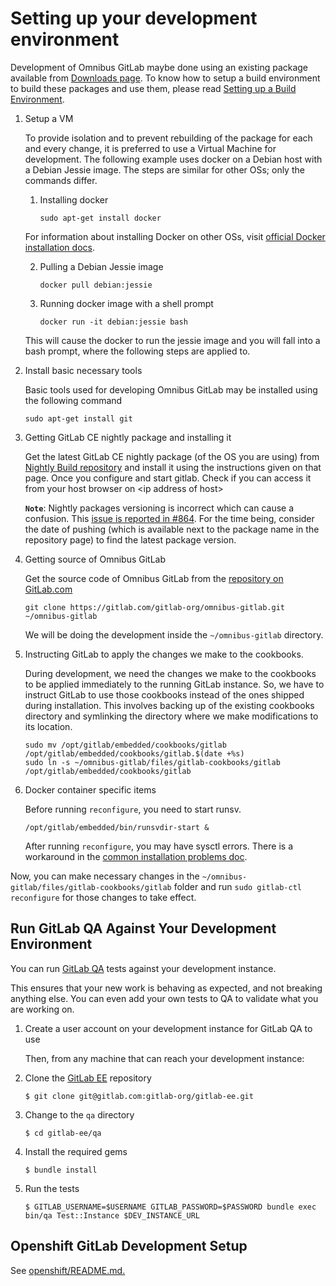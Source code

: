 # Setting up your development environment

Development of Omnibus GitLab maybe done using an existing package available
from [Downloads page](https://about.gitlab.com/downloads). To know how to setup
a build environment to build these packages and use them, please read [Setting
up a Build Environment](../build/prepare-build-environment.md).

 1. Setup a VM

    To provide isolation and to prevent rebuilding of the package for each and
    every change, it is preferred to use a Virtual Machine for development. The
    following example uses docker on a Debian host with a Debian Jessie image.
    The steps are similar for other OSs; only the commands differ.
    1. Installing docker

        ```
        sudo apt-get install docker
        ```
    For information about installing Docker on other OSs, visit
    [official Docker installation docs](https://docs.docker.com/engine/installation).

    2. Pulling a Debian Jessie image

        ```
        docker pull debian:jessie
        ```

    3. Running docker image with a shell prompt

        ```
        docker run -it debian:jessie bash
        ```
    This will cause the docker to run the jessie image and you will fall into a
    bash prompt, where the following steps are applied to.

 2. Install basic necessary tools

    Basic tools used for developing Omnibus GitLab may be installed using the
    following command

    ```
    sudo apt-get install git
    ```

 3. Getting GitLab CE nightly package and installing it

    Get the latest GitLab CE nightly package (of the OS you are using) from
    [Nightly Build repository](https://packages.gitlab.com/gitlab/nightly-builds)
    and install it using the instructions given on that page. Once you configure
    and start gitlab. Check if you can access it from your host browser on
    \<ip address of host>

    **`Note`**: Nightly packages versioning is incorrect which can cause a
    confusion. This [issue is reported in #864](https://gitlab.com/gitlab-org/omnibus-gitlab/issues/864).
    For the time being, consider the date of pushing (which is available next
    to the package name in the repository page) to find the latest package version.

 4. Getting source of Omnibus GitLab

    Get the source code of Omnibus GitLab from the [repository on GitLab.com](https://gitlab.com/gitlab-org/omnibus-gitlab)

    ```
    git clone https://gitlab.com/gitlab-org/omnibus-gitlab.git ~/omnibus-gitlab
    ```

    We will be doing the development inside the `~/omnibus-gitlab` directory.

 5. Instructing GitLab to apply the changes we make to the cookbooks.

    During development, we need the changes we make to the cookbooks to be
    applied immediately to the running GitLab instance. So, we have to instruct
    GitLab to use those cookbooks instead of the ones shipped during
    installation. This involves backing up of the existing cookbooks directory
    and symlinking the directory where we make modifications to its location.

    ```
    sudo mv /opt/gitlab/embedded/cookbooks/gitlab /opt/gitlab/embedded/cookbooks/gitlab.$(date +%s)
    sudo ln -s ~/omnibus-gitlab/files/gitlab-cookbooks/gitlab /opt/gitlab/embedded/cookbooks/gitlab
    ```

  6. Docker container specific items

     Before running `reconfigure`, you need to start runsv.

     ```
     /opt/gitlab/embedded/bin/runsvdir-start &
     ```

     After running `reconfigure`, you may have sysctl errors. There is a workaround in the [common installation problems doc](../common_installation_problems/README.md#failed-to-modify-kernel-parameters-with-sysctl).

Now, you can make necessary changes in the
`~/omnibus-gitlab/files/gitlab-cookbooks/gitlab` folder and run `sudo gitlab-ctl reconfigure`
for those changes to take effect.

## Run GitLab QA Against Your Development Environment

You can run [GitLab QA](https://gitlab.com/gitlab-org/gitlab-qa) tests against your development instance.

This ensures that your new work is behaving as expected, and not breaking anything else. You can even add your own tests to QA to validate what you are working on.

1. Create a user account on your development instance for GitLab QA to use

   Then, from any machine that can reach your development instance:

1. Clone the [GitLab EE](https://gitlab.com/gitlab-org/gitlab-ee) repository

    ```
    $ git clone git@gitlab.com:gitlab-org/gitlab-ee.git
    ```

1. Change to the `qa` directory

    ```
    $ cd gitlab-ee/qa
    ```

1. Install the required gems

   ```
   $ bundle install
   ```

1. Run the tests

   ```
   $ GITLAB_USERNAME=$USERNAME GITLAB_PASSWORD=$PASSWORD bundle exec bin/qa Test::Instance $DEV_INSTANCE_URL
   ```

## Openshift GitLab Development Setup

See [openshift/README.md.](openshift/README.md#development-setup)
